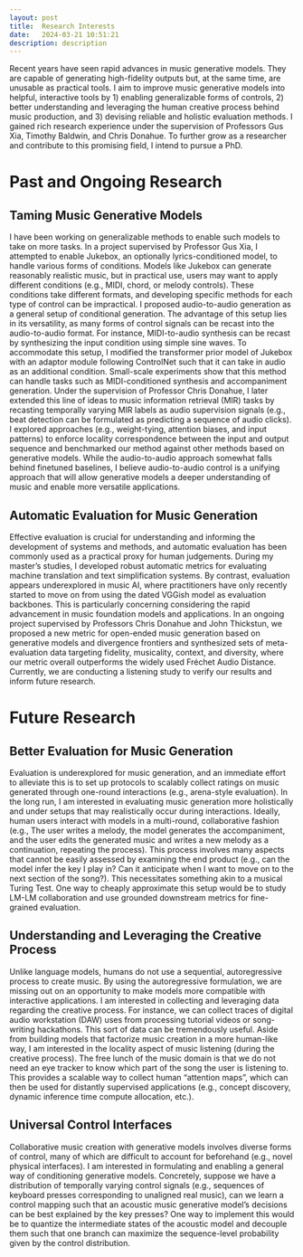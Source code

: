 ```yaml
---
layout: post
title:  Research Interests
date:   2024-03-21 10:51:21
description: description
---
```


Recent years have seen rapid advances in music generative models. They are capable of generating high-fidelity outputs but, at the same time, are unusable as practical tools. I aim to improve music generative models into helpful, interactive tools by 1) enabling generalizable forms of controls, 2) better understanding and leveraging the human creative process behind music production, and 3) devising reliable and holistic evaluation methods. I gained rich research experience under the supervision of Professors Gus Xia, Timothy Baldwin, and Chris Donahue. To further grow as a researcher and contribute to this promising field, I intend to pursue a PhD.

# Past and Ongoing Research
## Taming Music Generative Models
I have been working on generalizable methods to enable such models to take on more tasks. In a project supervised by Professor Gus Xia, I attempted to enable Jukebox, an optionally lyrics-conditioned model, to handle various forms of conditions. Models like Jukebox can generate reasonably realistic music, but in practical use, users may want to apply different conditions (e.g., MIDI, chord, or melody controls). These conditions take different formats, and developing specific methods for each type of control can be impractical. I proposed audio-to-audio generation as a general setup of conditional generation. The advantage of this setup lies in its versatility, as many forms of control signals can be recast into the audio-to-audio format. For instance, MIDI-to-audio synthesis can be recast by synthesizing the input condition using simple sine waves. To accommodate this setup, I modified the transformer prior model of Jukebox with an adaptor module following ControlNet such that it can take in audio as an additional condition. Small-scale experiments show that this method can handle tasks such as MIDI-conditioned synthesis and accompaniment generation. Under the supervision of Professor Chris Donahue, I later extended this line of ideas to music information retrieval (MIR) tasks by recasting temporally varying MIR labels as audio supervision signals (e.g., beat detection can be formulated as predicting a sequence of audio clicks). I explored approaches (e.g., weight-tying, attention biases, and input patterns) to enforce locality correspondence between the input and output sequence and benchmarked our method against other methods based on generative models. While the audio-to-audio approach somewhat falls behind finetuned baselines, I believe audio-to-audio control is a unifying approach that will allow generative models a deeper understanding of music and enable more versatile applications.

## Automatic Evaluation for Music Generation
Effective evaluation is crucial for understanding and informing the development of systems and methods, and automatic evaluation has been commonly used as a practical proxy for human judgements. During my master’s studies, I developed robust automatic metrics for evaluating machine translation and text simplification systems. By contrast, evaluation appears underexplored in music AI, where practitioners have only recently started to move on from using the dated VGGish model as evaluation backbones. This is particularly concerning considering the rapid advancement in music foundation models and applications. In an ongoing project supervised by Professors Chris Donahue and John Thickstun, we proposed a new metric for open-ended music generation based on generative models and divergence frontiers and synthesized sets of meta-evaluation data targeting fidelity, musicality, context, and diversity, where our metric overall outperforms the widely used Fréchet Audio Distance. Currently, we are conducting a listening study to verify our results and inform future research. 

# Future Research
## Better Evaluation for Music Generation
Evaluation is underexplored for music generation, and an immediate effort to alleviate this is to set up protocols to scalably collect ratings on music generated through one-round interactions (e.g., arena-style evaluation). In the long run, I am interested in evaluating music generation more holistically and under setups that may realistically occur during interactions. Ideally, human users interact with models in a multi-round, collaborative fashion (e.g., The user writes a melody, the model generates the accompaniment, and the user edits the generated music and writes a new melody as a continuation, repeating the process). This process involves many aspects that cannot be easily assessed by examining the end product (e.g., can the model infer the key I play in? Can it anticipate when I want to move on to the next section of the song?). This necessitates something akin to a musical Turing Test. One way to cheaply approximate this setup would be to study LM-LM collaboration and use grounded downstream metrics for fine-grained evaluation.

## Understanding and Leveraging the Creative Process
Unlike language models, humans do not use a sequential, autoregressive process to create music. By using the autoregressive formulation, we are missing out on an opportunity to make models more compatible with interactive applications. I am interested in collecting and leveraging data regarding the creative process. For instance, we can collect traces of digital audio workstation (DAW) uses from processing tutorial videos or song-writing hackathons. This sort of data can be tremendously useful. Aside from building models that factorize music creation in a more human-like way, I am interested in the locality aspect of music listening (during the creative process). The free lunch of the music domain is that we do not need an eye tracker to know which part of the song the user is listening to. This provides a scalable way to collect human “attention maps”, which can then be used for distantly supervised applications (e.g., concept discovery, dynamic inference time compute allocation, etc.).

## Universal Control Interfaces
Collaborative music creation with generative models involves diverse forms of control, many of which are difficult to account for beforehand (e.g., novel physical interfaces). I am interested in formulating and enabling a general way of conditioning generative models. Concretely, suppose we have a distribution of temporally varying control signals (e.g., sequences of keyboard presses corresponding to unaligned real music), can we learn a control mapping such that an acoustic music generative model’s decisions can be best explained by the key presses? One way to implement this would be to quantize the intermediate states of the acoustic model and decouple them such that one branch can maximize the sequence-level probability given by the control distribution.
